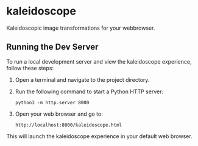 kaleidoscope
============

Kaleidoscopic image transformations for your webbrowser.

## Running the Dev Server

To run a local development server and view the kaleidoscope experience, follow these steps:

1. Open a terminal and navigate to the project directory.

2. Run the following command to start a Python HTTP server:

   ```
   python3 -m http.server 8000
   ```

3. Open your web browser and go to:

   ```
   http://localhost:8000/kaleidoscope.html
   ```

This will launch the kaleidoscope experience in your default web browser.


